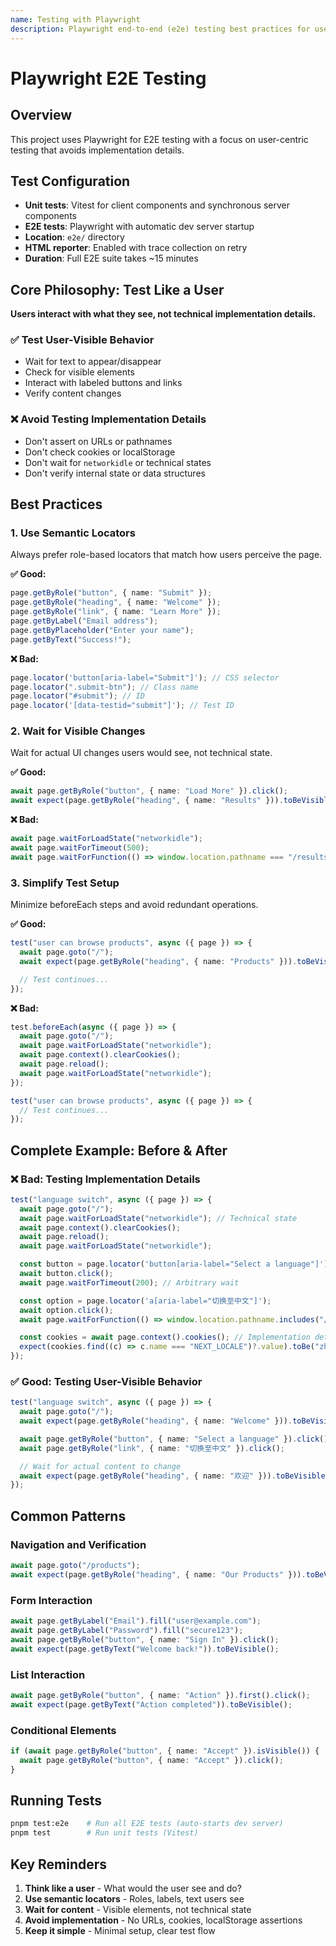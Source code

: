 ```yaml
---
name: Testing with Playwright
description: Playwright end-to-end (e2e) testing best practices for user-centric testing using semantic locators. Use when writing E2E tests, integration tests, user flow tests, Playwright tests, test specs, or when the user mentions Playwright, e2e tests, getByRole, test flows, or user testing.
---
```


# Playwright E2E Testing

## Overview

This project uses Playwright for E2E testing with a focus on user-centric testing that avoids implementation details.

## Test Configuration

- **Unit tests**: Vitest for client components and synchronous server components
- **E2E tests**: Playwright with automatic dev server startup
- **Location**: `e2e/` directory
- **HTML reporter**: Enabled with trace collection on retry
- **Duration**: Full E2E suite takes ~15 minutes

## Core Philosophy: Test Like a User

**Users interact with what they see, not technical implementation details.**

### ✅ Test User-Visible Behavior

- Wait for text to appear/disappear
- Check for visible elements
- Interact with labeled buttons and links
- Verify content changes

### ❌ Avoid Testing Implementation Details

- Don't assert on URLs or pathnames
- Don't check cookies or localStorage
- Don't wait for `networkidle` or technical states
- Don't verify internal state or data structures

## Best Practices

### 1. Use Semantic Locators

Always prefer role-based locators that match how users perceive the page.

**✅ Good:**

```typescript
page.getByRole("button", { name: "Submit" });
page.getByRole("heading", { name: "Welcome" });
page.getByRole("link", { name: "Learn More" });
page.getByLabel("Email address");
page.getByPlaceholder("Enter your name");
page.getByText("Success!");
```

**❌ Bad:**

```typescript
page.locator('button[aria-label="Submit"]'); // CSS selector
page.locator(".submit-btn"); // Class name
page.locator("#submit"); // ID
page.locator('[data-testid="submit"]'); // Test ID
```

### 2. Wait for Visible Changes

Wait for actual UI changes users would see, not technical state.

**✅ Good:**

```typescript
await page.getByRole("button", { name: "Load More" }).click();
await expect(page.getByRole("heading", { name: "Results" })).toBeVisible();
```

**❌ Bad:**

```typescript
await page.waitForLoadState("networkidle");
await page.waitForTimeout(500);
await page.waitForFunction(() => window.location.pathname === "/results");
```

### 3. Simplify Test Setup

Minimize beforeEach steps and avoid redundant operations.

**✅ Good:**

```typescript
test("user can browse products", async ({ page }) => {
  await page.goto("/");
  await expect(page.getByRole("heading", { name: "Products" })).toBeVisible();

  // Test continues...
});
```

**❌ Bad:**

```typescript
test.beforeEach(async ({ page }) => {
  await page.goto("/");
  await page.waitForLoadState("networkidle");
  await page.context().clearCookies();
  await page.reload();
  await page.waitForLoadState("networkidle");
});

test("user can browse products", async ({ page }) => {
  // Test continues...
});
```

## Complete Example: Before & After

### ❌ Bad: Testing Implementation Details

```typescript
test("language switch", async ({ page }) => {
  await page.goto("/");
  await page.waitForLoadState("networkidle"); // Technical state
  await page.context().clearCookies();
  await page.reload();
  await page.waitForLoadState("networkidle");

  const button = page.locator('button[aria-label="Select a language"]'); // CSS selector
  await button.click();
  await page.waitForTimeout(200); // Arbitrary wait

  const option = page.locator('a[aria-label="切换至中文"]');
  await option.click();
  await page.waitForFunction(() => window.location.pathname.includes("/zh")); // URL check

  const cookies = await page.context().cookies(); // Implementation detail
  expect(cookies.find((c) => c.name === "NEXT_LOCALE")?.value).toBe("zh");
});
```

### ✅ Good: Testing User-Visible Behavior

```typescript
test("language switch", async ({ page }) => {
  await page.goto("/");
  await expect(page.getByRole("heading", { name: "Welcome" })).toBeVisible();

  await page.getByRole("button", { name: "Select a language" }).click();
  await page.getByRole("link", { name: "切换至中文" }).click();

  // Wait for actual content to change
  await expect(page.getByRole("heading", { name: "欢迎" })).toBeVisible();
});
```

## Common Patterns

### Navigation and Verification

```typescript
await page.goto("/products");
await expect(page.getByRole("heading", { name: "Our Products" })).toBeVisible();
```

### Form Interaction

```typescript
await page.getByLabel("Email").fill("user@example.com");
await page.getByLabel("Password").fill("secure123");
await page.getByRole("button", { name: "Sign In" }).click();
await expect(page.getByText("Welcome back!")).toBeVisible();
```

### List Interaction

```typescript
await page.getByRole("button", { name: "Action" }).first().click();
await expect(page.getByText("Action completed")).toBeVisible();
```

### Conditional Elements

```typescript
if (await page.getByRole("button", { name: "Accept" }).isVisible()) {
  await page.getByRole("button", { name: "Accept" }).click();
}
```

## Running Tests

```bash
pnpm test:e2e    # Run all E2E tests (auto-starts dev server)
pnpm test        # Run unit tests (Vitest)
```

## Key Reminders

1. **Think like a user** - What would the user see and do?
2. **Use semantic locators** - Roles, labels, text users see
3. **Wait for content** - Visible elements, not technical state
4. **Avoid implementation** - No URLs, cookies, localStorage assertions
5. **Keep it simple** - Minimal setup, clear test flow
